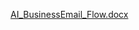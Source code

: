 [AI_BusinessEmail_Flow.docx](https://github.com/user-attachments/files/21902918/AI_BusinessEmail_Flow.docx)

